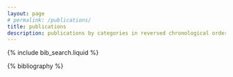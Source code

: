 ```yaml
---
layout: page
# permalink: /publications/
title: publications
description: publications by categories in reversed chronological order. generated by jekyll-scholar
---
```


<!-- _pages/publications.md -->

<!-- Bibsearch Feature -->

{% include bib_search.liquid %}

<div class="publications">

{% bibliography %}

</div>
